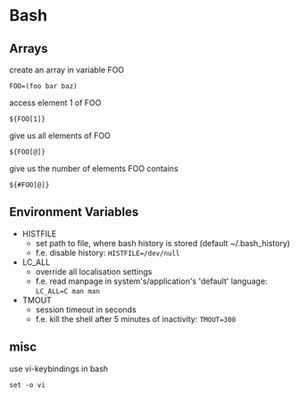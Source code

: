 # Bash
## Arrays
create an array in variable FOO
```
FOO=(foo bar baz)
```
access element 1 of FOO
```
${FOO[1]}
```
give us all elements of FOO
```
${FOO[@]}
```
give us the number of elements FOO contains
```
${#FOO[@]}
```

## Environment Variables
- HISTFILE
  - set path to file, where bash history is stored (default ~/.bash_history)
  - f.e. disable history: ```HISTFILE=/dev/null```
- LC_ALL
  - override all localisation settings
  - f.e. read manpage in system's/application's 'default' language: ```LC_ALL=C man man```
- TMOUT
  - session timeout in seconds
  - f.e. kill the shell after 5 minutes of inactivity: ```TMOUT=300```

## misc
use vi-keybindings in bash
```
set -o vi
```
